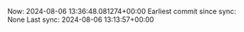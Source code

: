 Now: 2024-08-06 13:36:48.081274+00:00 Earliest commit since sync: None Last sync: 2024-08-06 13:13:57+00:00
